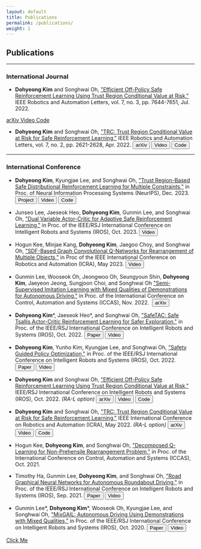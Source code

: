 ```yaml
---
layout: default
title: Publications
permalink: /publications/
weight: 1
---
```


<head>
    <!-- Bootstrap CSS -->
    <link href="https://stackpath.bootstrapcdn.com/bootstrap/4.3.1/css/bootstrap.min.css" rel="stylesheet">
    <!-- Font Awesome -->
    <link href="https://use.fontawesome.com/releases/v5.8.1/css/all.css" rel="stylesheet">
</head>

## Publications

---
### International Journal

- **Dohyeong Kim** and Songhwai Oh, ["Efficient Off-Policy Safe Reinforcement Learning Using Trust Region Conditional Value at Risk,"](https://ieeexplore.ieee.org/document/9802647) IEEE Robotics and Automation Letters, vol. 7, no. 3, pp. 7644-7651, Jul. 2022.
<a class="btn btn-primary" href="https://arxiv.org/abs/2312.00342">
    <i class="fas fa-info-circle"></i>arXiv
</a>
<a class="btn btn-primary" href="https://youtu.be/gsen1LfWSkY?si=f5cc8cma-WiQXLLg">
    <i class="fas fa-info-circle"></i>Video
</a>
<a class="btn btn-primary" href="https://github.com/rllab-snu/Off-Policy-TRC">
    <i class="fas fa-info-circle"></i>Code
</a>

- **Dohyeong Kim** and Songhwai Oh, ["TRC: Trust Region Conditional Value at Risk for Safe Reinforcement Learning,"](https://ieeexplore.ieee.org/document/9677982) IEEE Robotics and Automation Letters, vol. 7, no. 2, pp. 2621-2628, Apr. 2022.
<button name="button" onclick="https://arxiv.org/abs/2312.00344">arXiv</button>
<button name="button" onclick="https://youtu.be/ArVG4L2dvFg?si=Oouxg-3Oco1wqvUK">Video</button>
<button name="button" onclick="https://github.com/rllab-snu/Trust-Region-CVaR">Code</button>

---
### International Conference

- **Dohyeong Kim**, Kyungjae Lee, and Songhwai Oh, ["Trust Region-Based Safe Distributional Reinforcement Learning for Multiple Constraints,"](https://openreview.net/forum?id=q9WMXjUxxT) in Proc. of Neural Information Processing Systems (NeurIPS), Dec. 2023.
<button name="button" onclick="https://rllab-snu.github.io/projects/SDAC/doc.html">Project</button>
<button name="button" onclick="https://youtu.be/_tnrHL98Rnw?si=4a-6wAwE9A1nGCcV">Video</button>
<button name="button" onclick="https://github.com/rllab-snu/Safe-Distributional-Actor-Critic">Code</button>

- Junseo Lee, Jaeseok Heo, **Dohyeong Kim**, Gunmin Lee, and Songhwai Oh, ["Dual Variable Actor-Critic for Adaptive Safe Reinforcement Learning,"](https://rllab.snu.ac.kr/publications/papers/2023_iros_dvac.pdf) in Proc. of the IEEE/RSJ International Conference on Intelligent Robots and Systems (IROS), Oct. 2023.
<button name="button" onclick="https://youtu.be/8TG_zhV98X8?si=4zGw5Sw8LL7Wuvy9">Video</button>

- Hogun Kee, Minjae Kang, **Dohyeong Kim**, Jaegoo Choy, and Songhwai Oh, ["SDF-Based Graph Convolutional Q-Networks for Rearrangement of Multiple Objects,"](https://ieeexplore.ieee.org/document/10161394) in Proc of the IEEE International Conference on Robotics and Automation (ICRA), May 2023.
<button name="button" onclick="https://youtu.be/CSDs9Z4lx1o?si=uwAp06AKzFSRzPye">Video</button>

- Gunmin Lee, Wooseok Oh, Jeongwoo Oh, Seungyoun Shin, **Dohyeong Kim**, Jaeyeon Jeong, Sungjoon Choi, and Songhwai Oh ["Semi-Supervised Imitation Learning with Mixed Qualities of Demonstrations for Autonomous Driving,"](https://ieeexplore.ieee.org/document/10003738) in Proc. of the International Conference on Control, Automation and Systems (ICCAS), Nov. 2022. 
<button name="button" onclick="https://arxiv.org/abs/2109.11280">arXiv</button>

- **Dohyeong Kim**\*, Jaeseok Heo*, and Songhwai Oh, ["SafeTAC: Safe Tsallis Actor-Critic Reinforcement Learning for Safer Exploration,"](https://ieeexplore.ieee.org/document/9982140) in Proc. of the IEEE/RSJ International Conference on Intelligent Robots and Systems (IROS), Oct. 2022.
<button name="button" onclick="https://rllab.snu.ac.kr/publications/papers/2022_iros_safetac.pdf">Paper</button>
<button name="button" onclick="https://youtu.be/wxI9HqqkNcw?si=R5dlzj5lzJNHILcF">Video</button>

- **Dohyeong Kim**, Yunho Kim, Kyungjae Lee, and Songhwai Oh, ["Safety Guided Policy Optimization,"](https://ieeexplore.ieee.org/document/9981030) in Proc. of the IEEE/RSJ International Conference on Intelligent Robots and Systems (IROS), Oct. 2022.
<button name="button" onclick="https://rllab.snu.ac.kr/publications/papers/2022_iros_sgpo.pdf">Paper</button>
<button name="button" onclick="https://youtu.be/hVmK0bCX_2k?si=-L0YrjUg0MXmM9kM">Video</button>

- **Dohyeong Kim** and Songhwai Oh, ["Efficient Off-Policy Safe Reinforcement Learning Using Trust Region Conditional Value at Risk,"](https://ieeexplore.ieee.org/document/9802647) IEEE/RSJ International Conference on Intelligent Robots and Systems (IROS), Oct. 2022. *(RA-L option)*
<button name="button" onclick="https://arxiv.org/abs/2312.00342">arXiv</button>
<button name="button" onclick="https://youtu.be/gsen1LfWSkY?si=f5cc8cma-WiQXLLg">Video</button>
<button name="button" onclick="https://github.com/rllab-snu/Off-Policy-TRC">Code</button>

- **Dohyeong Kim** and Songhwai Oh, ["TRC: Trust Region Conditional Value at Risk for Safe Reinforcement Learning,"](https://ieeexplore.ieee.org/document/9677982) IEEE International Conference on Robotics and Automation (ICRA), May 2022. *(RA-L option)*
<button name="button" onclick="https://arxiv.org/abs/2312.00344">arXiv</button>
<button name="button" onclick="https://youtu.be/ArVG4L2dvFg?si=Oouxg-3Oco1wqvUK">Video</button>
<button name="button" onclick="https://github.com/rllab-snu/Trust-Region-CVaR">Code</button>

- Hogun Kee, **Dohyeong Kim**, and Songhwai Oh, ["Decomposed Q-Learning for Non-Prehensile Rearrangement Problem,"](https://ieeexplore.ieee.org/document/9649975) in Proc. of the International Conference on Control, Automation and Systems (ICCAS), Oct. 2021.

- Timothy Ha, Gunmin Lee, **Dohyeong Kim**, and Songhwai Oh, ["Road Graphical Neural Networks for Autonomous Roundabout Driving,"](https://ieeexplore.ieee.org/document/9636411) in Proc. of the IEEE/RSJ International Conference on Intelligent Robots and Systems (IROS), Sep. 2021.
<button name="button" onclick="https://rllab.snu.ac.kr/publications/papers/2021_iros_roadgnn.pdf">Paper</button>
<button name="button" onclick="https://youtu.be/1QFcsCeLArI?si=4pR2YwMSaoYPS53B">Video</button>

- Gunmin Lee*, **Dohyeong Kim**\*, Wooseok Oh, Kyungjae Lee, and Songhwai Oh, ["MixGAIL: Autonomous Driving Using Demonstrations with Mixed Qualities,"](https://ieeexplore.ieee.org/document/9341104) in Proc. of the IEEE/RSJ International Conference on Intelligent Robots and Systems (IROS), Oct. 2020.
<button name="button" onclick="https://rllab.snu.ac.kr/publications/papers/2020_iros_mixgail.pdf">Paper</button>
<button name="button" onclick="https://youtu.be/4Ozcn9T6RRM?si=5Tyqrz4T3BQ06ZnB">Video</button>

<a href="http://example.com/" class="btn btn-primary">
    <i class="fas fa-info-circle"></i> Click Me
</a>